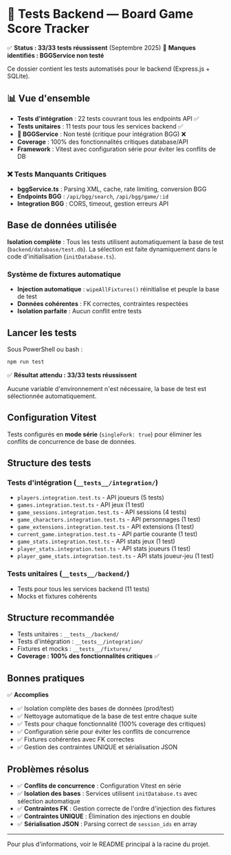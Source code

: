 # 🧪 Tests Backend — Board Game Score Tracker

✅ **Status : 33/33 tests réussissent** (Septembre 2025) 🚨 **Manques identifiés : BGGService non testé**

Ce dossier contient les tests automatisés pour le backend (Express.js + SQLite).

## 📊 Vue d'ensemble

- **Tests d'intégration** : 22 tests couvrant tous les endpoints API ✅
- **Tests unitaires** : 11 tests pour tous les services backend ✅
- **🚨 BGGService** : Non testé (critique pour intégration BGG) ❌
- **Coverage** : 100% des fonctionnalités critiques database/API
- **Framework** : Vitest avec configuration série pour éviter les conflits de DB

### ❌ Tests Manquants Critiques

- **bggService.ts** : Parsing XML, cache, rate limiting, conversion BGG
- **Endpoints BGG** : `/api/bgg/search`, `/api/bgg/game/:id`
- **Integration BGG** : CORS, timeout, gestion erreurs API

## Base de données utilisée

**Isolation complète** : Tous les tests utilisent automatiquement la base de test (`backend/database/test.db`). La sélection est faite dynamiquement dans le code d'initialisation (`initDatabase.ts`).

### Système de fixtures automatique

- **Injection automatique** : `wipeAllFixtures()` réinitialise et peuple la base de test
- **Données cohérentes** : FK correctes, contraintes respectées
- **Isolation parfaite** : Aucun conflit entre tests

## Lancer les tests

Sous PowerShell ou bash :

```powershell
npm run test
```

✅ **Résultat attendu : 33/33 tests réussissent**

Aucune variable d'environnement n'est nécessaire, la base de test est sélectionnée automatiquement.

## Configuration Vitest

Tests configurés en **mode série** (`singleFork: true`) pour éliminer les conflits de concurrence de base de données.

## Structure des tests

### Tests d'intégration (`__tests__/integration/`)

- `players.integration.test.ts` - API joueurs (5 tests)
- `games.integration.test.ts` - API jeux (1 test)
- `game_sessions.integration.test.ts` - API sessions (4 tests)
- `game_characters.integration.test.ts` - API personnages (1 test)
- `game_extensions.integration.test.ts` - API extensions (1 test)
- `current_game.integration.test.ts` - API partie courante (1 test)
- `game_stats.integration.test.ts` - API stats jeux (1 test)
- `player_stats.integration.test.ts` - API stats joueurs (1 test)
- `player_game_stats.integration.test.ts` - API stats joueur-jeu (1 test)

### Tests unitaires (`__tests__/backend/`)

- Tests pour tous les services backend (11 tests)
- Mocks et fixtures cohérents

## Structure recommandée

- Tests unitaires : `__tests__/backend/`
- Tests d'intégration : `__tests__/integration/`
- Fixtures et mocks : `__tests__/fixtures/`
- **Coverage : 100% des fonctionnalités critiques** ✅

## Bonnes pratiques

✅ **Accomplies**

- ✅ Isolation complète des bases de données (prod/test)
- ✅ Nettoyage automatique de la base de test entre chaque suite
- ✅ Tests pour chaque fonctionnalité (100% coverage des critiques)
- ✅ Configuration série pour éviter les conflits de concurrence
- ✅ Fixtures cohérentes avec FK correctes
- ✅ Gestion des contraintes UNIQUE et sérialisation JSON

## Problèmes résolus

- ✅ **Conflits de concurrence** : Configuration Vitest en série
- ✅ **Isolation des bases** : Services utilisent `initDatabase.ts` avec sélection automatique
- ✅ **Contraintes FK** : Gestion correcte de l'ordre d'injection des fixtures
- ✅ **Contraintes UNIQUE** : Élimination des injections en double
- ✅ **Sérialisation JSON** : Parsing correct de `session_ids` en array

---

Pour plus d'informations, voir le README principal à la racine du projet.
